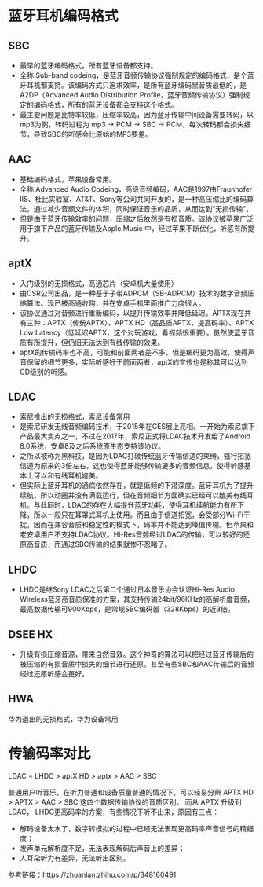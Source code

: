 # 蓝牙耳机编码格式

## SBC
* 最早的蓝牙编码格式，所有蓝牙设备都支持。
* 全称 Sub-band codeing，是蓝牙音频传输协议强制规定的编码格式，是个蓝牙耳机都支持。该编码方式只追求效率，是所有蓝牙编码里音质最低的，是A2DP（Advanced Audio Distribution Profile，蓝牙音频传输协议）强制规定的编码格式，所有的蓝牙设备都会支持这个格式。
* 最主要问题是比特率较低，压缩率较高，因为蓝牙传输中间设备需要转码，以mp3为例，转码过程为 mp3 -> PCM -> SBC -> PCM，每次转码都会损失细节，导致SBC的听感会比原始的MP3要差。

## AAC
* 基础编码格式，苹果设备常用。
* 全称 Advanced Audio Codeing，高级音频编码，AAC是1997由Fraunhofer IIS、杜比实验室、AT&T、Sony等公司共同开发的，是一种高压缩比的编码算法，通过减少音频文件的体积，同时保证音乐的品质，从而达到“无损传输”。
* 但是由于蓝牙传输效率的问题，压缩之后依然是有损音质。该协议被苹果广泛用于旗下产品的蓝牙传输及Apple Music 中，经过苹果不断优化，听感有所提升。

## aptX
* 入门级别的无损格式，高通芯片（安卓机大量使用）
* 由CSR公司出品，是一种基于子带ADPCM（SB-ADPCM）技术的数字音频压缩算法。现已被高通收购，并在安卓手机里面推广力度很大。
* 该协议通过对音频进行重新编码，以提升传输效率并降低延迟。APTX现在共有三种：APTX（传统APTX）、APTX HD（高品质APTX，提高码率）、APTX Low Latency（低延迟APTX，这个对玩游戏，看视频很重要）。虽然使蓝牙音质有所提升，但仍旧无法达到有线传输的效果。
* aptX的传输码率也不高，可能和前面两者差不多，但是编码更为高效，使得声音保留的细节更多，实际听感好于前面两者，aptX的宣传也是称其可以达到CD级别的听感。

## LDAC
* 索尼推出的无损格式，索尼设备常用
* 是索尼研发无线音频编码技术，于2015年在CES展上亮相。一开始为索尼旗下产品最大卖点之一，不过在2017年，索尼正式将LDAC技术开发给了Android 8.0系统，安卓8及之后系统原生态支持该协议。
* 之所以被称为黑科技，是因为LDAC打破传统蓝牙传输信道的束缚，强行拓宽信道为原来的3倍左右，这也使得蓝牙能够传输更多的音频信息，使得听感基本上可以和有线耳机媲美。
* 但实际上蓝牙耳机的通病依然存在，就是低频的下潜深度。蓝牙耳机为了提升续航，所以动圈并没有满载运行，但在音频细节方面确实已经可以媲美有线耳机。与此同时，LDAC的存在大幅提升蓝牙功耗，使得耳机续航能力有所下降，所以一般只在耳罩式耳机上使用。而且由于信道拓宽，会受部分Wi-Fi干扰，因而在兼容音质和稳定性的模式下，码率并不能达到峰值传输。但苹果和老安卓用户不支持LDAC协议。Hi-Res音频经过LDAC的传输，可以较好的还原高音质，而通过SBC传输的结果就惨不忍睹了。

## LHDC
* LHDC是继Sony LDAC之后第二个通过日本音乐协会认证Hi-Res Audio Wireless蓝牙高音质保准的方案，其支持传输24bit/96KHz的高解析度音频，最高数据传输可900Kbps，是常规SBC编码器（328Kbps）的近3倍。

## DSEE HX
* 升级有损压缩音源，带来自然音效。这个神奇的算法可以把经过蓝牙传输后的被压缩的有损音质中损失的细节进行还原。甚至有些SBC和AAC传输后的音频经过还原听感会更好。

## HWA
华为退出的无损格式，华为设备常用


# 传输码率对比

LDAC = LHDC > aptX HD > aptx > AAC > SBC

普通用户听音乐，在听力普通和设备质量普通的情况下，可以轻易分辨 APTX HD > APTX > AAC > SBC 这四个数据传输协议的音质区别。
而从 APTX 升级到 LDAC， LHDC更高码率的方案，有些情况下听不出来，原因有三点：

* 解码设备太水了，数字转模拟的过程中已经无法表现更高码率声音信号的精细度；
* 发声单元解析度不足，无法表现解码后声音上的差异；
* 人耳朵听力有差异，无法听出区别。




参考链接：https://zhuanlan.zhihu.com/p/348160491
